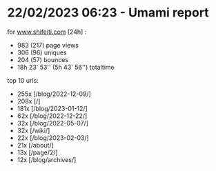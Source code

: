 # 22/02/2023 06:23 - Umami report
for www.shifeiti.com [24h] :

 - 983 (217) page views
 - 306 (96) uniques
 - 204 (57) bounces
 - 18h 23' 53'' (5h 43' 56'') totaltime


top 10 urls:
 - 255x [/blog/2022-12-09/]
 - 208x [/]
 - 181x [/blog/2023-01-12/]
 - 62x [/blog/2022-12-22/]
 - 32x [/blog/2022-05-07/]
 - 32x [/wiki/]
 - 22x [/blog/2023-02-03/]
 - 21x [/about/]
 - 13x [/page/2/]
 - 12x [/blog/archives/]


